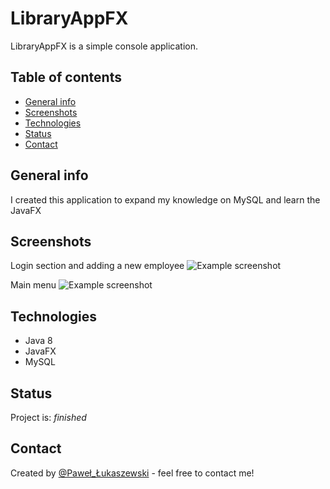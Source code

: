 # LibraryAppFX
LibraryAppFX is a simple console application.

## Table of contents
* [General info](#general-info)
* [Screenshots](#screenshots)
* [Technologies](#technologies)
* [Status](#status)
* [Contact](#contact)

## General info
I created this application to expand my knowledge on MySQL and learn the JavaFX

## Screenshots
Login section and adding a new employee 
![Example screenshot](./img/screenshot.png)


Main menu 
![Example screenshot](./img/screenshot2.png)


## Technologies
* Java 8
* JavaFX
* MySQL


## Status
Project is: _finished_

## Contact
Created by [@Paweł_Łukaszewski](https://www.linkedin.com/in/paweł-łukaszewski) - feel free to contact me!
